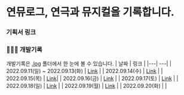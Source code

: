 # 연뮤로그, 연극과 뮤지컬을 기록합니다.

### 기획서 링크 


### 👩🏻‍🔧 개발기록 
개발기록은 [.log](.log) 폴더에서 한 눈에 볼 수 있습니다.
| 날짜 | 링크 |
|---| ---|
| 2022.09.11(일) ~ 2022.09.13(화) | [Link](.log/2022-09-13.md) |
| 2022.09.14(수) | [Link](.log/2022-09-14.md) |
| 2022.09.15(목) | [Link](.log/2022-09-15.md)|
| 2022.09.16(금) | [Link](.log/2022-09-16.md) |
| 2022.09.17(토) | [Link](.log/2022-09-17.md) |
| 2022.09.18(일) | [Link](.log/2022-09-18.md) |
| 2022.09.19(월) | [Link](.log/2022-09-19.md)  |
| 2022.09.20(화) |   |
